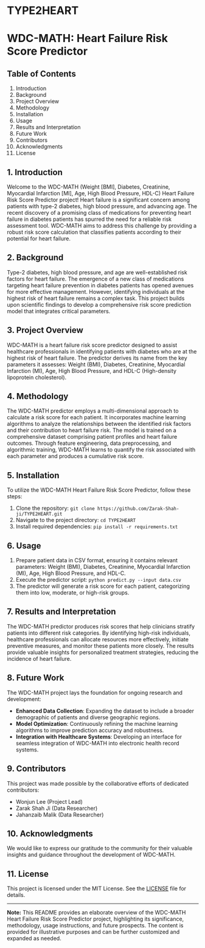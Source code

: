 # TYPE2HEART

# WDC-MATH: Heart Failure Risk Score Predictor

## Table of Contents

1. Introduction
2. Background
3. Project Overview
4. Methodology
5. Installation
6. Usage
7. Results and Interpretation
8. Future Work
9. Contributors
10. Acknowledgments
11. License

## 1. Introduction

Welcome to the WDC-MATH (Weight [BMI], Diabetes, Creatinine, Myocardial Infarction [MI], Age, High Blood Pressure, HDL-C) Heart Failure Risk Score Predictor project! Heart failure is a significant concern among patients with type-2 diabetes, high blood pressure, and advancing age. The recent discovery of a promising class of medications for preventing heart failure in diabetes patients has spurred the need for a reliable risk assessment tool. WDC-MATH aims to address this challenge by providing a robust risk score calculation that classifies patients according to their potential for heart failure.

## 2. Background

Type-2 diabetes, high blood pressure, and age are well-established risk factors for heart failure. The emergence of a new class of medications targeting heart failure prevention in diabetes patients has opened avenues for more effective management. However, identifying individuals at the highest risk of heart failure remains a complex task. This project builds upon scientific findings to develop a comprehensive risk score prediction model that integrates critical parameters.

## 3. Project Overview

WDC-MATH is a heart failure risk score predictor designed to assist healthcare professionals in identifying patients with diabetes who are at the highest risk of heart failure. The predictor derives its name from the key parameters it assesses: Weight (BMI), Diabetes, Creatinine, Myocardial Infarction (MI), Age, High Blood Pressure, and HDL-C (High-density lipoprotein cholesterol).

## 4. Methodology

The WDC-MATH predictor employs a multi-dimensional approach to calculate a risk score for each patient. It incorporates machine learning algorithms to analyze the relationships between the identified risk factors and their contribution to heart failure risk. The model is trained on a comprehensive dataset comprising patient profiles and heart failure outcomes. Through feature engineering, data preprocessing, and algorithmic training, WDC-MATH learns to quantify the risk associated with each parameter and produces a cumulative risk score.

## 5. Installation

To utilize the WDC-MATH Heart Failure Risk Score Predictor, follow these steps:

1. Clone the repository: `git clone https://github.com/Zarak-Shah-ji/TYPE2HEART.git`
2. Navigate to the project directory: `cd TYPE2HEART`
3. Install required dependencies: `pip install -r requirements.txt`

## 6. Usage

1. Prepare patient data in CSV format, ensuring it contains relevant parameters: Weight (BMI), Diabetes, Creatinine, Myocardial Infarction (MI), Age, High Blood Pressure, and HDL-C.
2. Execute the predictor script: `python predict.py --input data.csv`
3. The predictor will generate a risk score for each patient, categorizing them into low, moderate, or high-risk groups.

## 7. Results and Interpretation

The WDC-MATH predictor produces risk scores that help clinicians stratify patients into different risk categories. By identifying high-risk individuals, healthcare professionals can allocate resources more effectively, initiate preventive measures, and monitor these patients more closely. The results provide valuable insights for personalized treatment strategies, reducing the incidence of heart failure.

## 8. Future Work

The WDC-MATH project lays the foundation for ongoing research and development:

- **Enhanced Data Collection**: Expanding the dataset to include a broader demographic of patients and diverse geographic regions.
- **Model Optimization**: Continuously refining the machine learning algorithms to improve prediction accuracy and robustness.
- **Integration with Healthcare Systems**: Developing an interface for seamless integration of WDC-MATH into electronic health record systems.

## 9. Contributors

This project was made possible by the collaborative efforts of dedicated contributors:

- Wonjun Lee (Project Lead)
- Zarak Shah Ji (Data Researcher)
- Jahanzaib Malik (Data Researcher)

## 10. Acknowledgments

We would like to express our gratitude to the community for their valuable insights and guidance throughout the development of WDC-MATH.

## 11. License

This project is licensed under the MIT License. See the [LICENSE](LICENSE) file for details.

---
**Note:** This README provides an elaborate overview of the WDC-MATH Heart Failure Risk Score Predictor project, highlighting its significance, methodology, usage instructions, and future prospects. The content is provided for illustrative purposes and can be further customized and expanded as needed.
